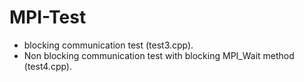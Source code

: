 # MPI-Test
- blocking communication test (test3.cpp).
- Non blocking communication test with blocking MPI_Wait method (test4.cpp).
